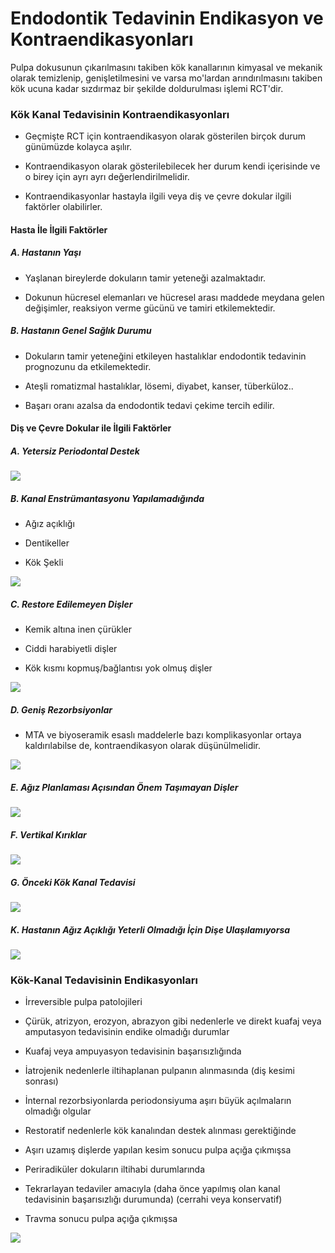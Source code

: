 # Endodontik Tedavinin Endikasyon ve Kontraendikasyonları

Pulpa dokusunun çıkarılmasını takiben kök kanallarının kimyasal ve mekanik olarak temizlenip, genişletilmesini ve varsa mo'lardan arındırılmasını takiben kök ucuna kadar sızdırmaz bir şekilde doldurulması işlemi RCT'dir.

### Kök Kanal Tedavisinin Kontraendikasyonları

- Geçmişte RCT için kontraendikasyon olarak gösterilen birçok durum günümüzde kolayca aşılır.

- Kontraendikasyon olarak gösterilebilecek her durum kendi içerisinde ve o birey için ayrı ayrı değerlendirilmelidir.

- Kontraendikasyonlar hastayla ilgili veya diş ve çevre dokular ilgili faktörler olabilirler.

#### Hasta İle İlgili Faktörler

##### A. Hastanın Yaşı

- Yaşlanan bireylerde dokuların tamir yeteneği azalmaktadır.

- Dokunun hücresel elemanları ve hücresel arası maddede meydana gelen değişimler, reaksiyon verme gücünü ve tamiri etkilemektedir.

##### B. Hastanın Genel Sağlık Durumu

- Dokuların tamir yeteneğini etkileyen hastalıklar endodontik tedavinin prognozunu da etkilemektedir.

- Ateşli romatizmal hastalıklar, lösemi, diyabet, kanser, tüberküloz..

- Başarı oranı azalsa da endodontik tedavi çekime tercih edilir.

#### Diş ve Çevre Dokular ile İlgili Faktörler

##### A. Yetersiz Periodontal Destek

![](/home/bt/.config/marktext/images/2022-04-08-01-06-52-image.png)

##### B. Kanal Enstrümantasyonu Yapılamadığında

- Ağız açıklığı

- Dentikeller

- Kök Şekli

![](/home/bt/.config/marktext/images/2022-04-08-01-08-20-image.png)

##### C. Restore Edilemeyen Dişler

- Kemik altına inen çürükler

- Ciddi harabiyetli dişler

- Kök kısmı kopmuş/bağlantısı yok olmuş dişler

![](/home/bt/.config/marktext/images/2022-04-08-01-09-19-image.png)

##### D. Geniş Rezorbsiyonlar

- MTA ve biyoseramik esaslı maddelerle bazı komplikasyonlar ortaya kaldırılabilse de, kontraendikasyon olarak düşünülmelidir.

![](/home/bt/.config/marktext/images/2022-04-08-01-10-12-image.png)

##### E. Ağız Planlaması Açısından Önem Taşımayan Dişler

![](/home/bt/.config/marktext/images/2022-04-08-01-11-20-image.png)

##### F. Vertikal Kırıklar

![](/home/bt/.config/marktext/images/2022-04-08-01-11-52-image.png)

##### G. Önceki Kök Kanal Tedavisi

![](/home/bt/.config/marktext/images/2022-04-08-01-12-34-image.png)

##### K. Hastanın Ağız Açıklığı Yeterli Olmadığı İçin Dişe Ulaşılamıyorsa

![](/home/bt/.config/marktext/images/2022-04-08-01-14-09-image.png)

### Kök-Kanal Tedavisinin Endikasyonları

- İrreversible pulpa patolojileri

- Çürük, atrizyon, erozyon, abrazyon gibi nedenlerle ve direkt kuafaj veya amputasyon tedavisinin endike olmadığı durumlar

- Kuafaj veya ampuyasyon tedavisinin başarısızlığında

- İatrojenik nedenlerle iltihaplanan pulpanın alınmasında (diş kesimi sonrası)

- İnternal rezorbsiyonlarda periodonsiyuma aşırı büyük açılmaların olmadığı olgular

- Restoratif nedenlerle kök kanalından destek alınması gerektiğinde

- Aşırı uzamış dişlerde yapılan kesim sonucu pulpa açığa çıkmışsa

- Periradiküler dokuların iltihabi durumlarında

- Tekrarlayan tedaviler amacıyla (daha önce yapılmış olan kanal tedavisinin başarısızlığı durumunda) (cerrahi veya konservatif)

- Travma sonucu pulpa açığa çıkmışsa

![](/home/bt/.config/marktext/images/2022-04-08-01-19-26-image.png)


